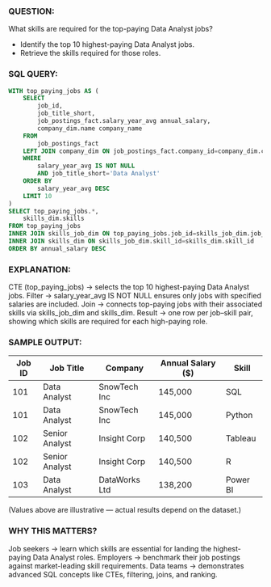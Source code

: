 ### QUESTION:
What skills are required for the top-paying Data Analyst jobs?
- Identify the top 10 highest-paying Data Analyst jobs.
- Retrieve the skills required for those roles.

### SQL QUERY:
```sql 
WITH top_paying_jobs AS (
    SELECT
        job_id,
        job_title_short,
        job_postings_fact.salary_year_avg annual_salary,
        company_dim.name company_name
    FROM 
        job_postings_fact
    LEFT JOIN company_dim ON job_postings_fact.company_id=company_dim.company_id
    WHERE 
        salary_year_avg IS NOT NULL
        AND job_title_short='Data Analyst'
    ORDER BY 
        salary_year_avg DESC
    LIMIT 10
)
SELECT top_paying_jobs.*,
    skills_dim.skills
FROM top_paying_jobs
INNER JOIN skills_job_dim ON top_paying_jobs.job_id=skills_job_dim.job_id
INNER JOIN skills_dim ON skills_job_dim.skill_id=skills_dim.skill_id
ORDER BY annual_salary DESC
```

### EXPLANATION:
CTE (top_paying_jobs) → selects the top 10 highest-paying Data Analyst jobs.
Filter → salary_year_avg IS NOT NULL ensures only jobs with specified salaries are included.
Join → connects top-paying jobs with their associated skills via skills_job_dim and skills_dim.
Result → one row per job–skill pair, showing which skills are required for each high-paying role.


### SAMPLE OUTPUT:
| Job ID | Job Title      | Company       | Annual Salary ($) | Skill    |
|--------|----------------|---------------|-------------------|----------|
| 101    | Data Analyst   | SnowTech Inc  | 145,000           | SQL      |
| 101    | Data Analyst   | SnowTech Inc  | 145,000           | Python   |
| 102    | Senior Analyst | Insight Corp  | 140,500           | Tableau  |
| 102    | Senior Analyst | Insight Corp  | 140,500           | R        |
| 103    | Data Analyst   | DataWorks Ltd | 138,200           | Power BI |

(Values above are illustrative — actual results depend on the dataset.)

### WHY THIS MATTERS?
Job seekers → learn which skills are essential for landing the highest-paying Data Analyst roles.
Employers → benchmark their job postings against market-leading skill requirements.
Data teams → demonstrates advanced SQL concepts like CTEs, filtering, joins, and ranking.